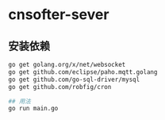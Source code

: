 # cnsofter-sever
## 安装依赖
```sh
go get golang.org/x/net/websocket
go get github.com/eclipse/paho.mqtt.golang
go get github.com/go-sql-driver/mysql
go get github.com/robfig/cron

## 用法
go run main.go
